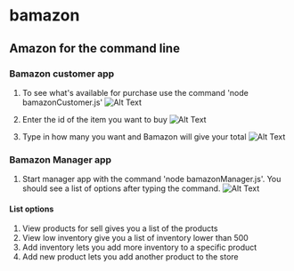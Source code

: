 # bamazon

## Amazon for the command line

### Bamazon customer app

1) To see what's available for purchase use the command 'node bamazonCustomer.js'
![Alt Text](https://cl.ly/196bc214147e/Screen%252520Recording%2525202018-11-08%252520at%25252011.17%252520PM.gif)

2) Enter the id of the item you want to buy
![Alt Text](https://cl.ly/789b00edbf83/Screen%252520Recording%2525202018-11-08%252520at%25252011.20%252520PM.gif)
3) Type in how many you want and Bamazon will give your total
![Alt Text](https://cl.ly/92b941780740/Screen%252520Recording%2525202018-11-08%252520at%25252011.22%252520PM.gif)

### Bamazon Manager app

1) Start manager app with the command 'node bamazonManager.js'. You should see a list of options after typing the command.
![Alt Text](https://cl.ly/18344d5bd7af/Screen%252520Recording%2525202018-11-08%252520at%25252011.28%252520PM.gif)

#### List options

1) View products for sell gives you a list of the products
2) View low inventory give you a list of inventory lower than 500
3) Add inventory lets you add more inventory to a specific product
4) Add new product lets you add another product to the store
